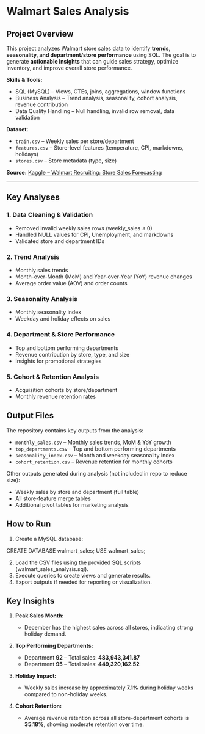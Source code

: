 # Walmart Sales Analysis

## Project Overview
This project analyzes Walmart store sales data to identify **trends, seasonality, and department/store performance** using SQL. The goal is to generate **actionable insights** that can guide sales strategy, optimize inventory, and improve overall store performance.

**Skills & Tools:**  
- SQL (MySQL) – Views, CTEs, joins, aggregations, window functions  
- Business Analysis – Trend analysis, seasonality, cohort analysis, revenue contribution  
- Data Quality Handling – Null handling, invalid row removal, data validation  

**Dataset:**  
- `train.csv` – Weekly sales per store/department  
- `features.csv` – Store-level features (temperature, CPI, markdowns, holidays)  
- `stores.csv` – Store metadata (type, size)  

**Source:** [Kaggle – Walmart Recruiting: Store Sales Forecasting](https://www.kaggle.com/c/walmart-recruiting-store-sales-forecasting/data)

---

## Key Analyses

### 1. Data Cleaning & Validation
- Removed invalid weekly sales rows (weekly_sales ≤ 0)  
- Handled NULL values for CPI, Unemployment, and markdowns  
- Validated store and department IDs  

### 2. Trend Analysis
- Monthly sales trends  
- Month-over-Month (MoM) and Year-over-Year (YoY) revenue changes  
- Average order value (AOV) and order counts  

### 3. Seasonality Analysis
- Monthly seasonality index  
- Weekday and holiday effects on sales  

### 4. Department & Store Performance
- Top and bottom performing departments  
- Revenue contribution by store, type, and size  
- Insights for promotional strategies  

### 5. Cohort & Retention Analysis
- Acquisition cohorts by store/department  
- Monthly revenue retention rates  

## Output Files

The repository contains key outputs from the analysis:

- `monthly_sales.csv` – Monthly sales trends, MoM & YoY growth
- `top_departments.csv` – Top and bottom performing departments
- `seasonality_index.csv` – Month and weekday seasonality index
- `cohort_retention.csv` – Revenue retention for monthly cohorts

Other outputs generated during analysis (not included in repo to reduce size):
- Weekly sales by store and department (full table)
- All store-feature merge tables
- Additional pivot tables for marketing analysis


## How to Run
1. Create a MySQL database:

  CREATE DATABASE walmart_sales;
  USE walmart_sales;

2. Load the CSV files using the provided SQL scripts (walmart_sales_analysis.sql).
3. Execute queries to create views and generate results.
4. Export outputs if needed for reporting or visualization.

## Key Insights

1. **Peak Sales Month:**
   - December has the highest sales across all stores, indicating strong holiday demand.

2. **Top Performing Departments:**
   - Department **92** – Total sales: **483,943,341.87**
   - Department **95** – Total sales: **449,320,162.52**

3. **Holiday Impact:**
   - Weekly sales increase by approximately **7.1%** during holiday weeks compared to non-holiday weeks.

4. **Cohort Retention:**
   - Average revenue retention across all store-department cohorts is **35.18%**, showing moderate retention over time.

